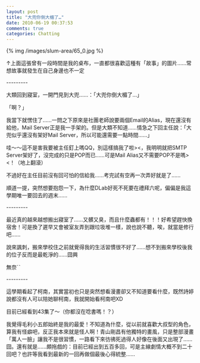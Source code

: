 ```yaml
---
layout: post
title: "大兜你倒大楣了…"
date: 2010-06-19 00:37:53
comments: true
categories: Chatting
---
```

<p>{% img /images/slum-area/65_0.jpg %}</p><p>&uarr;上面這張曾有一段時間是我的桌布，一直都很喜歡這種有「故事」的圖片&hellip;&hellip;常想故事就發生在自己身邊也不一定</p><p>---------</p><p>大類回到寢室，一開門見到大兜&hellip;&hellip;：「大兜你倒大楣了&hellip;」</p><p>「啊？」</p><p>我當下就愣住了&hellip;&hellip;一問之下原來是社團老師說要兩個Email的Alias，現在還沒有給他，Mail Server正是我一手架的。但是大類不知道&hellip;&hellip;情急之下回主任說：「大兜似乎還沒有架好Mail Server，所以可能還需要一點時間&hellip;&hellip;」</p><p>哇～～這不是害我要被主任釘上嗎QQ，別這樣搞我了啦&gt;&lt;，我明明就把SMTP Server架好了，沒完成的只是POP而已&hellip;&hellip;可是Mail Alias又不需要POP不是嗎&gt;&lt;！（地上翻滾）</p><p>不過好在主任目前沒有回可怕的信給我&hellip;&hellip;考完試有空再一次弄好就是了&hellip;&hellip;</p><p>順道一提，突然想要抱怨一下，為什麼DLab好死不死要在禮拜六呢，偏偏是我這學期唯一要回去的週末&hellip;&hellip;</p><p>---------</p><p>最近真的越來越想搬出寢室了&hellip;&hellip;又髒又臭，而且什麼蟲都有！！！好希望趕快換宿舍！可是換了遲早又會被室友弄到跟垃圾堆一樣，說也說不聽，唉，就當是修行吧&hellip;&hellip;</p><p>說來諷刺，搬來學校住之前就覺得我的生活習慣很不好了&hellip;&hellip;想不到搬來學校後我的位子反而是最乾淨的&hellip;&hellip;囧興</p><p>無奈ˊˋ</p><p>---------</p><p>這學期看起了柯南，其實當初也只是突然想看漫畫卻又不知道要看什麼，既然詩婷說都沒有人可以陪她聊柯南，我就開始看柯南吧XD</p><p>目前已經看到43集了～（你都沒在唸書嗎！？）</p><p>我覺得毛利小五郎始終是我的最愛！不知道為什麼，從以前就喜歡大叔型的角色，算我有怪癖吧，反正我本來就是怪人啊！青山剛昌有他獨特的畫風，只是整部漫畫「萬人一臉」讓我不是很習慣，一路看下來彷彿死過得人好像在後面又出現了&hellip;&hellip;囧。還有就是&hellip;&hellip;頗拖戲的：目前已經出到五百多回，可是主線劇情大概不到二十回吧？也許等我看到最新的一回再做個最後心得統整&hellip;&hellip;</p><p>&nbsp;</p>

